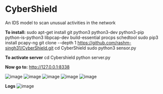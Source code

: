 # CyberShield
An IDS model to scan unusual activities in the network

**To install:**
sudo apt-get install git python3 python3-dev python3-pip python-is-python3 libpcap-dev build-essential procps schedtool
sudo pip3 install pcapy-ng
git clone --depth 1 https://github.com/rashm-singh31/CyberShield.git
cd CyberShield
sudo python3 sensor.py

**To activate server**
cd Cybershield
python server.py

**Now go to:**
http://127.0.0.1:8338 

![image](https://github.com/user-attachments/assets/5bcb2723-31dd-4457-8da6-cb886565147f)
![image](https://github.com/user-attachments/assets/75b387d7-c36d-4d1f-8d8c-6b6b3f382321)
![image](https://github.com/user-attachments/assets/2e8c57c6-54b7-4ab2-ad81-39e540d9c78f)
![image](https://github.com/user-attachments/assets/a2c7ea4e-a69f-4941-b73f-d448bc1f6a36)
![image](https://github.com/user-attachments/assets/a6e9b573-75bf-423f-a8cb-eb872181a0fc)

**Logs**
![image](https://github.com/user-attachments/assets/90d07292-8305-4b9b-ac03-95a13d7ef7bd)
